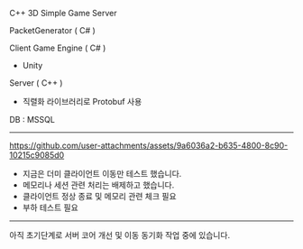 C++ 3D Simple Game Server

PacketGenerator ( C# )

Client Game Engine ( C# )
- Unity
  
Server ( C++ ) 
- 직렬화 라이브러리로 Protobuf 사용

DB : MSSQL

- - - - - - - - - - - - - - - - - -

https://github.com/user-attachments/assets/9a6036a2-b635-4800-8c90-10215c9085d0

- 지금은 더미 클라이언트 이동만 테스트 했습니다.
- 메모리나 세션 관련 처리는 배제하고 했습니다.
- 클라이언트 정상 종료 및 메모리 관련 체크 필요
- 부하 테스트 필요

 - - - - - - - - - - - -
아직 초기단계로 서버 코어 개선 및 이동 동기화 작업 중에 있습니다.
